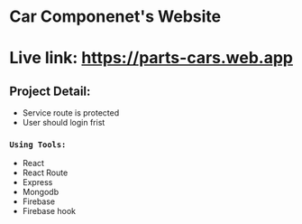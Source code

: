 # Car Componenet's Website

# Live link: https://parts-cars.web.app

## Project Detail:

* Service route is protected
* User should login frist

### `Using Tools:`
* React
* React Route
* Express
* Mongodb
* Firebase
* Firebase hook


